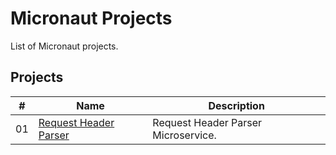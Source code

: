 # Micronaut Projects

List of Micronaut projects.

## Projects

|  #  | Name                                                | Description                          |
| ----| ----------------------------------------------------| -------------------------------------|
|  01 | [Request Header Parser](./request-header/README.md) |  Request Header Parser Microservice. |
